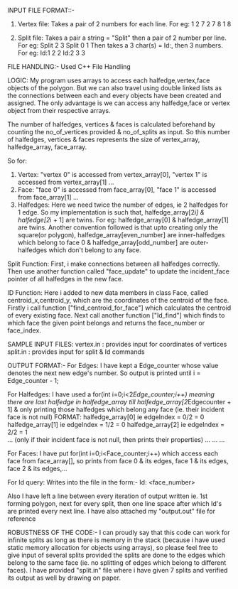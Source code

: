INPUT FILE FORMAT::-
1) Vertex file: Takes a pair of 2 numbers for each line. For eg: 1 2
                                                                 7 2
                                                                 7 8
                                                                 1 8

2) Split file: Takes a pair a string = "Split" then a pair of 2 number per line. For eg: Split 2 3
                                                                                         Split 0 1
               Then takes a 3 char(s) = Id:, then 3 numbers.                     For eg: Id:1 2 2
                                                                                         Id:2 3 3

FILE HANDLING:-
Used C++ File Handling

LOGIC:
My program uses arrays to access each halfedge,vertex,face objects of the polygon. But we can also travel using double linked lists as the connections between each and every objects have been created and assigned. The only advantage is we can access any halfedge,face or vertex object from their respective arrays.

The number of halfedges, vertices & faces is calculated beforehand by counting the no_of_vertices provided & no_of_splits as input.
So this number of halfedges, vertices & faces represents the size of vertex_array, halfedge_array, face_array.

So for:
1) Vertex: "vertex 0" is accessed from vertex_array[0], "vertex 1" is accessed from vertex_array[1] ...
2) Face: "face 0" is accessed from face_array[0], "face 1" is accessed from face_array[1] ...
3) Halfedges: Here we need twice the number of edges, ie 2 halfedges for 1 edge. So my implementation is such that, halfedge_array[2*i] & halfedge[2*i + 1] are twins. For eg: halfedge_array[0] & halfedge_array[1] are twins. Another convention followed is that upto creating only the square(or polygon), halfedge_array[even_number] are inner-halfedges which belong to face 0 & halfedge_array[odd_number] are outer-halfedges which don't belong to any face.

Split Function: First, i make connections between all halfedges correctly. Then use another function called "face_update" to update the incident_face pointer of all halfedges in the new face.

ID Function: Here i added to new data members in class Face, called centroid_x,centroid_y, which are the coordinates of the centroid of the face. Firstly i call function ["find_centroid_for_face"] which calculates the centroid of every existing face. Next call another function ["Id_find"] which finds to which face the given point belongs and returns the face_number or face_index.

SAMPLE INPUT FILES:
vertex.in : provides input for coordinates of vertices
split.in : provides input for split & Id commands

OUTPUT FORMAT:-
For Edges: I have kept a Edge_counter whose value denotes the next new edge's number. So output is printed until i = Edge_counter - 1;

For Halfedges: I have used a for(int i=0;i<2*Edge_counter;i++) meaning there are last halfedge in halfedge_array till halfedge_array[2*Edgecounter + 1]
               & only printing those halfedges which belong any face (ie. their incident face is not null)
               FORMAT: halfedge_array[0] ie edgeIndex = 0/2 = 0
                       halfedge_array[1] ie edgeIndex = 1/2 = 0
                       halfedge_array[2] ie edgeIndex = 2/2 = 1       
                       ...                                      (only if their incident face is not null, then prints their properties)
                       ...
                       ...
                       ...

For Faces: I have put for(int i=0;i<Face_counter;i++) which access each face from face_array[], so prints from face 0 & its edges, face 1 & its edges, face 2 & its edges,...

For Id query: Writes into the file in the form:- Id:<query-Id> <face_number>

Also I have left a line between every iteration of output written ie. 1st forming polygon, next for every split, then one line space after which Id's are printed every next line. I have also attached my "output.out" file for reference

ROBUSTNESS OF THE CODE:-
I can proudly say that this code can work for infinite splits as long as there is memory in the stack (because i have used static memory allocation for objects using arrays), so please feel free to give input of several splits provided the splits are done to the edges which belong to the same face (ie. no splitting of edges which belong to different faces). I have provided "split.in" file where i have given 7 splits and verified its output as well by drawing on paper.

